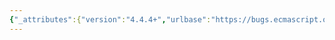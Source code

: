 ```yaml
---
{"_attributes":{"version":"4.4.4+","urlbase":"https://bugs.ecmascript.org/","maintainer":"dherman@mozilla.com"},"bug":{"bug_id":709,"creation_ts":"2012-10-03 17:10:00 -0700","short_desc":"11.1.4.2: invalid RHS for ArrayComprehension","delta_ts":"2014-05-15 10:32:05 -0700","product":"Draft for 6th Edition","component":"editorial issue","version":"Rev 10: September 27, 2012 Draft","rep_platform":"All","op_sys":"All","bug_status":"RESOLVED","resolution":"FIXED","priority":"Normal","bug_severity":"normal","everconfirmed":true,"reporter":{"uid":"jmdyck","name":"Michael Dyck"},"assigned_to":{"uid":"allen","name":"Allen Wirfs-Brock"},"cc":"andrebargull","long_desc":[{"commentid":1830,"comment_count":0,"who":{"uid":"jmdyck","name":"Michael Dyck"},"bug_when":"2012-10-03 17:10:43 -0700","thetext":"In 11.1.4.2 \"Array Comprehension\",\nunder \"Runtime Semantics: Evaluation\",\nthe production is:\n    ArrayComprehension :: [ ElementList ]\n\nbut that is not a valid RHS for ArrayComprehension."},{"commentid":2046,"comment_count":1,"who":{"uid":"allen","name":"Allen Wirfs-Brock"},"bug_when":"2012-10-25 15:10:03 -0700","thetext":"replaced with TODO placeholder"},{"commentid":4108,"comment_count":2,"who":{"uid":"andrebargull","name":"André Bargull"},"bug_when":"2013-05-31 02:22:10 -0700","thetext":"Fixed in rev15, close issue?"},{"commentid":8500,"comment_count":3,"who":{"uid":"jmdyck","name":"Michael Dyck"},"bug_when":"2014-05-15 10:32:05 -0700","thetext":"Yup, fixed."}]}}
---
```

